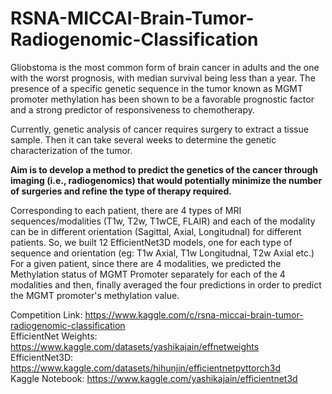 # RSNA-MICCAI-Brain-Tumor-Radiogenomic-Classification

Gliobstoma is the most common form of brain cancer in adults and the one with the worst prognosis, with median survival being less than a year. The presence of a specific genetic sequence in the tumor known as MGMT promoter methylation has been shown to be a favorable prognostic factor and a strong predictor of responsiveness to chemotherapy.

Currently, genetic analysis of cancer requires surgery to extract a tissue sample. Then it can take several weeks to determine the genetic characterization of the tumor. 

**Aim is to develop a method to predict the genetics of the cancer through imaging (i.e., radiogenomics) that would potentially minimize the number of surgeries and refine the type of therapy required.**

Corresponding to each patient, there are 4 types of MRI sequences/modalities (T1w, T2w, T1wCE, FLAIR) and each of the modality can be in different orientation (Sagittal, Axial, Longitudnal) for different patients. So, we built 12 EfficientNet3D models, one for each type of sequence and orientation (eg: T1w Axial, T1w Longitudnal, T2w Axial etc.) 
For a given patient, since there are 4 modalities, we predicted the Methylation status of MGMT Promoter separately for each of the 4 modalities and then, finally averaged the four predictions in order to predict the MGMT promoter's methylation value.

Competition Link: https://www.kaggle.com/c/rsna-miccai-brain-tumor-radiogenomic-classification  
EfficientNet Weights: https://www.kaggle.com/datasets/yashikajain/effnetweights  
EfficientNet3D: https://www.kaggle.com/datasets/hihunjin/efficientnetpyttorch3d   
Kaggle Notebook: https://www.kaggle.com/yashikajain/efficientnet3d  
